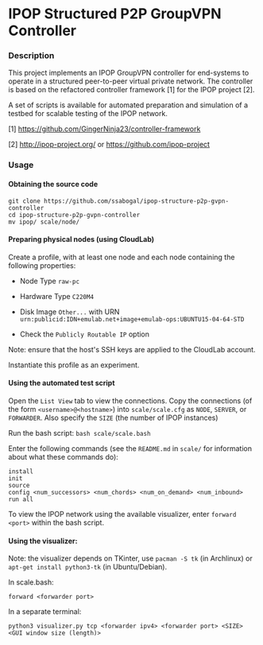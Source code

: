 # IPOP Structured P2P GroupVPN Controller

### Description
This project implements an IPOP GroupVPN controller for end-systems to operate in a structured peer-to-peer virtual private network. The controller is based on the refactored controller framework [1] for the IPOP project [2].

A set of scripts is available for automated preparation and simulation of a testbed for scalable testing of the IPOP network.

[1] https://github.com/GingerNinja23/controller-framework

[2] http://ipop-project.org/ or https://github.com/ipop-project

### Usage

#### Obtaining the source code

```
git clone https://github.com/ssabogal/ipop-structure-p2p-gvpn-controller
cd ipop-structure-p2p-gvpn-controller
mv ipop/ scale/node/
```

#### Preparing physical nodes (using CloudLab)

Create a profile, with at least one node and each node containing the following properties:

* Node Type ```raw-pc```

* Hardware Type ```C220M4```

* Disk Image ```Other...``` with URN ```urn:publicid:IDN+emulab.net+image+emulab-ops:UBUNTU15-04-64-STD```

* Check the ```Publicly Routable IP``` option


Note: ensure that the host's SSH keys are applied to the CloudLab account.

Instantiate this profile as an experiment.

#### Using the automated test script

Open the ```List View``` tab to view the connections. Copy the connections (of the form ```<username>@<hostname>```) into ```scale/scale.cfg``` as ```NODE```, ```SERVER```, or ```FORWARDER```. Also specify the ```SIZE``` (the number of IPOP instances)

Run the bash script:
```bash scale/scale.bash```

Enter the following commands (see the ```README.md``` in ```scale/``` for information about what these commands do):
```
install
init
source
config <num_successors> <num_chords> <num_on_demand> <num_inbound>
run all
```

To view the IPOP network using the available visualizer, enter ```forward <port>``` within the bash script.

#### Using the visualizer:

Note: the visualizer depends on TKinter, use ```pacman -S tk``` (in Archlinux) or ```apt-get install python3-tk``` (in Ubuntu/Debian).

In scale.bash:

```forward <forwarder port>```

In a separate terminal:

```python3 visualizer.py tcp <forwarder ipv4> <forwarder port> <SIZE> <GUI window size (length)>```
